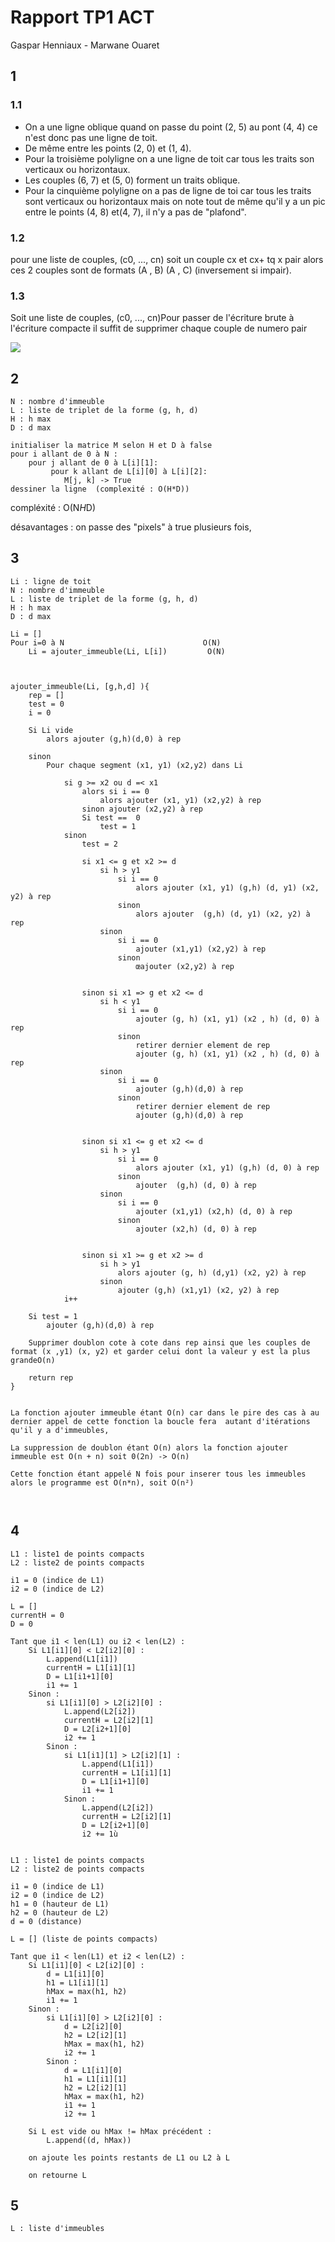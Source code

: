 # Rapport TP1 ACT

Gaspar Henniaux - Marwane Ouaret

## 1 

### 1.1 

- On a une ligne oblique quand on passe du point (2, 5) au pont (4, 4) ce n'est donc pas une ligne de toit.
- De même entre les points (2, 0) et (1, 4).
- Pour la troisième polyligne on a une ligne de toit car tous les traits son verticaux ou horizontaux.
- Les couples (6, 7) et (5, 0) forment un traits oblique.
- Pour la cinquième polyligne on a pas de ligne de toi car tous les traits sont verticaux ou horizontaux mais on note tout de même qu'il y a un pic entre le points (4, 8) et(4, 7), il n'y a pas de "plafond".

### 1.2

pour une liste de couples, (c0, ..., cn) soit un couple cx et cx+ tq x pair alors ces 2 couples sont de formats (A , B) (A , C) (inversement si impair).

### 1.3

Soit une liste de couples, (c0, ..., cn)Pour passer de l'écriture brute à l'écriture compacte il suffit de supprimer chaque couple de numero pair


![](./ligne.svg)

## 2

```
N : nombre d'immeuble
L : liste de triplet de la forme (g, h, d)
H : h max
D : d max

initialiser la matrice M selon H et D à false
pour i allant de 0 à N :
    pour j allant de 0 à L[i][1]:
         pour k allant de L[i][0] à L[i][2]:
            M[j, k] -> True
dessiner la ligne  (complexité : O(H*D))

```

compléxité : O(N*H*D)

désavantages : on passe des "pixels" à true plusieurs fois, 

## 3

```
Li : ligne de toit
N : nombre d'immeuble
L : liste de triplet de la forme (g, h, d)
H : h max
D : d max

Li = []
Pour i=0 à N                               O(N)
    Li = ajouter_immeuble(Li, L[i])         O(N)



ajouter_immeuble(Li, [g,h,d] ){ 
    rep = []
    test = 0
    i = 0

    Si Li vide
        alors ajouter (g,h)(d,0) à rep
    
    sinon 
        Pour chaque segment (x1, y1) (x2,y2) dans Li
        
            si g >= x2 ou d =< x1
                alors si i == 0
                    alors ajouter (x1, y1) (x2,y2) à rep
                sinon ajouter (x2,y2) à rep
                Si test ==  0
                    test = 1
            sinon
                test = 2

                si x1 <= g et x2 >= d
                    si h > y1
                        si i == 0
                            alors ajouter (x1, y1) (g,h) (d, y1) (x2, y2) à rep
                        sinon
                            alors ajouter  (g,h) (d, y1) (x2, y2) à rep  
                    sinon
                        si i == 0 
                            ajouter (x1,y1) (x2,y2) à rep
                        sinon 
                            œajouter (x2,y2) à rep


                sinon si x1 => g et x2 <= d
                    si h < y1
                        si i == 0 
                            ajouter (g, h) (x1, y1) (x2 , h) (d, 0) à rep
                        sinon
                            retirer dernier element de rep
                            ajouter (g, h) (x1, y1) (x2 , h) (d, 0) à rep
                    sinon 
                        si i == 0 
                            ajouter (g,h)(d,0) à rep
                        sinon
                            retirer dernier element de rep
                            ajouter (g,h)(d,0) à rep


                sinon si x1 <= g et x2 <= d
                    si h > y1
                        si i == 0 
                            alors ajouter (x1, y1) (g,h) (d, 0) à rep
                        sinon
                            ajouter  (g,h) (d, 0) à rep
                    sinon 
                        si i == 0 
                            ajouter (x1,y1) (x2,h) (d, 0) à rep
                        sinon
                            ajouter (x2,h) (d, 0) à rep


                sinon si x1 >= g et x2 >= d
                    si h > y1
                        alors ajouter (g, h) (d,y1) (x2, y2) à rep
                    sinon 
                        ajouter (g,h) (x1,y1) (x2, y2) à rep
            i++

    Si test = 1
        ajouter (g,h)(d,0) à rep

    Supprimer doublon cote à cote dans rep ainsi que les couples de format (x ,y1) (x, y2) et garder celui dont la valeur y est la plus grandeO(n)
                    
    return rep  
}


La fonction ajouter immeuble étant O(n) car dans le pire des cas à au dernier appel de cette fonction la boucle fera  autant d'itérations  qu'il y a d'immeubles, 

La suppression de doublon étant O(n) alors la fonction ajouter immeuble est O(n + n) soit 0(2n) -> O(n)

Cette fonction étant appelé N fois pour inserer tous les immeubles alors le programme est O(n*n), soit O(n²)



```

## 4

```
L1 : liste1 de points compacts
L2 : liste2 de points compacts

i1 = 0 (indice de L1)
i2 = 0 (indice de L2)

L = []
currentH = 0
D = 0

Tant que i1 < len(L1) ou i2 < len(L2) :
    Si L1[i1][0] < L2[i2][0] :
        L.append(L1[i1])
        currentH = L1[i1][1]
        D = L1[i1+1][0] 
        i1 += 1
    Sinon :
        si L1[i1][0] > L2[i2][0] :
            L.append(L2[i2])
            currentH = L2[i2][1]
            D = L2[i2+1][0] 
            i2 += 1
        Sinon :
            si L1[i1][1] > L2[i2][1] :
                L.append(L1[i1])
                currentH = L1[i1][1]
                D = L1[i1+1][0]
                i1 += 1
            Sinon :
                L.append(L2[i2])
                currentH = L2[i2][1]
                D = L2[i2+1][0]
                i2 += 1ù


L1 : liste1 de points compacts
L2 : liste2 de points compacts

i1 = 0 (indice de L1)
i2 = 0 (indice de L2)
h1 = 0 (hauteur de L1)
h2 = 0 (hauteur de L2)
d = 0 (distance)

L = [] (liste de points compacts)

Tant que i1 < len(L1) et i2 < len(L2) :
    Si L1[i1][0] < L2[i2][0] :
        d = L1[i1][0]
        h1 = L1[i1][1]
        hMax = max(h1, h2)
        i1 += 1
    Sinon :
        si L1[i1][0] > L2[i2][0] :
            d = L2[i2][0]
            h2 = L2[i2][1]
            hMax = max(h1, h2)
            i2 += 1
        Sinon :
            d = L1[i1][0]
            h1 = L1[i1][1]
            h2 = L2[i2][1]
            hMax = max(h1, h2)
            i1 += 1
            i2 += 1

    Si L est vide ou hMax != hMax précédent :
        L.append((d, hMax))

    on ajoute les points restants de L1 ou L2 à L

    on retourne L

```

## 5

```
L : liste d'immeubles



    

